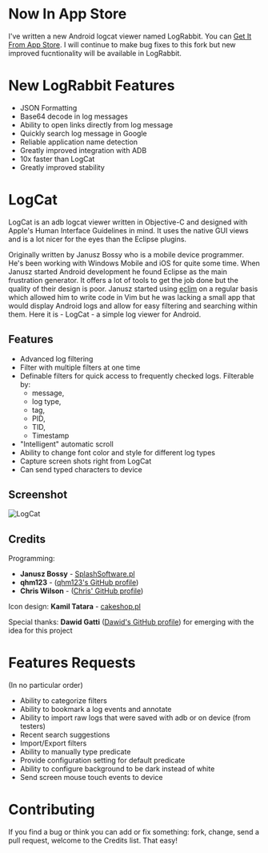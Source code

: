 Now In App Store
==================

I've written a new Android logcat viewer named LogRabbit. You can [Get It From App Store](http://lograbbit.com). I will continue to make bug fixes to this fork but new improved fucntionality will be available in LogRabbit.

New LogRabbit Features
=====================
* JSON Formatting
* Base64 decode in log messages
* Ability to open links directly from log message
* Quickly search log message in Google
* Reliable application name detection
* Greatly improved integration with ADB
* 10x faster than LogCat
* Greatly improved stability

LogCat
======

LogCat is an adb logcat viewer written in Objective-C and designed with Apple's Human Interface Guidelines in mind. It uses the native GUI views and is a lot nicer for the eyes than the Eclipse plugins.

Originally written by Janusz Bossy who is a mobile device programmer. 
He's been working with Windows Mobile and iOS for quite some time. When Janusz started Android development he found Eclipse as the main frustration generator. It offers a lot of tools to get the job done but the quality of their design is poor. Janusz started using [eclim][eclim] on a regular
basis which allowed him to write code in Vim but he was lacking a small app that would display Android logs and allow for easy filtering and searching within them. Here it is - LogCat - a simple log viewer for Android.


Features
--------

* Advanced log filtering
* Filter with multiple filters at one time
* Definable filters for quick access to frequently checked logs. Filterable by:
	* message,
	* log type,
	* tag,
	* PID,
	* TID,
	* Timestamp
* "Intelligent" automatic scroll
* Ability to change font color and style for different log types
* Capture screen shots right from LogCat
* Can send typed characters to device

Screenshot
----------

![LogCat](http://januszbossy.pl/LogCat.png "LogCat")

Credits
-------

Programming:

- **Janusz Bossy** - [SplashSoftware.pl][splash]
- **qhm123** - ([qhm123's GitHub profile][qhmgit])
- **Chris Wilson** - ([Chris' GitHub profile][cwgit])

Icon design: **Kamil Tatara** - [cakeshop.pl][cake]

Special thanks: **Dawid Gatti** ([Dawid's GitHub profile][dggit]) for emerging with the idea for this project

Features Requests
==================
(In no particular order)
* Ability to categorize filters
* Ability to bookmark a log events and annotate
* Ability to import raw logs that were saved with adb or on device (from testers)
* Recent search suggestions
* Import/Export filters
* Ability to manually type predicate
* Provide configuration setting for default predicate
* Ability to configure background to be dark instead of white
* Send screen mouse touch events to device

Contributing
============

If you find a bug or think you can add or fix something: fork, change, send a pull request, welcome to the Credits list. That easy!

[eclim]: http://eclim.org "Eclim Homepage"
[splash]: http://splashsoftware.pl "SplashSoftware Homepage"
[cake]: http://cakeshop.pl "CakeShop"
[dggit]: https://github.com/dawidgatti "Dawid's GitHub Profile"
[cwgit]: https://github.com/yepher "Chris' GitHub profile"
[qhmgit]: https://github.com/qhm123 "qhm123's GitHub profile"

